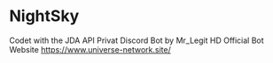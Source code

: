 # NightSky
Codet with the JDA API
Privat Discord Bot by Mr_Legit HD
Official Bot Website https://www.universe-network.site/
